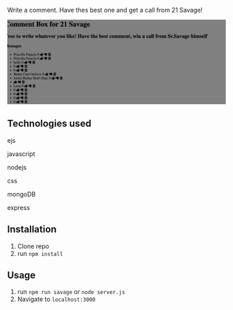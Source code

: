 Write a comment. Have thes best one and get a call from 21 Savage!


![21 Savage](public/site.png)

## Technologies used
ejs


javascript


nodejs


css


mongoDB


express

## Installation

1. Clone repo
2. run `npm install`

## Usage

1. run `npm run savage` or `node server.js`
2. Navigate to `localhost:3000`
